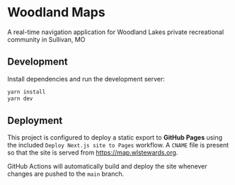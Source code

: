 # Woodland Maps

A real-time navigation application for Woodland Lakes private recreational community in Sullivan, MO

## Development

Install dependencies and run the development server:

```bash
yarn install
yarn dev
```

## Deployment

This project is configured to deploy a static export to **GitHub Pages** using
the included `Deploy Next.js site to Pages` workflow. A `CNAME` file is present
so that the site is served from <https://map.wlstewards.org>.

GitHub Actions will automatically build and deploy the site whenever changes are
pushed to the `main` branch.
